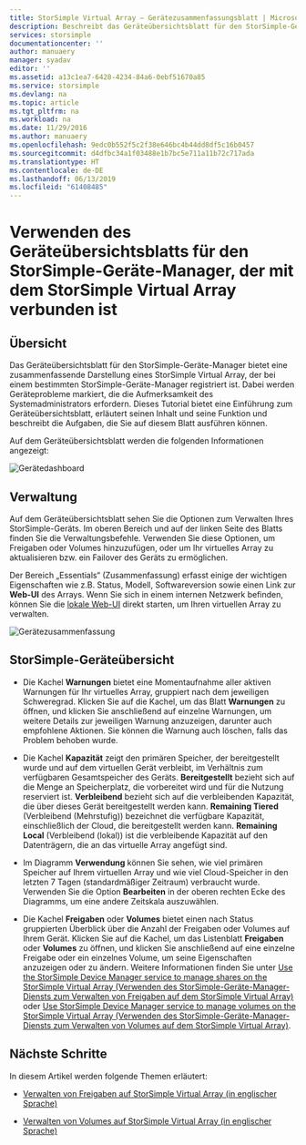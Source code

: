 ```yaml
---
title: StorSimple Virtual Array – Gerätezusammenfassungsblatt | Microsoft-Dokumentation
description: Beschreibt das Geräteübersichtsblatt für den StorSimple-Geräte-Manager und erläutert, wie Sie die Integrität Ihres StorSimple Virtual Array mithilfe dieses Blatts überwachen können.
services: storsimple
documentationcenter: ''
author: manuaery
manager: syadav
editor: ''
ms.assetid: a13c1ea7-6428-4234-84a6-0ebf51670a85
ms.service: storsimple
ms.devlang: na
ms.topic: article
ms.tgt_pltfrm: na
ms.workload: na
ms.date: 11/29/2016
ms.author: manuaery
ms.openlocfilehash: 9edc0b552f5c2f38e646bc4b44dd8df5c16b0457
ms.sourcegitcommit: d4dfbc34a1f03488e1b7bc5e711a11b72c717ada
ms.translationtype: HT
ms.contentlocale: de-DE
ms.lasthandoff: 06/13/2019
ms.locfileid: "61408485"
---
```

# <a name="use-the-device-summary-blade-for-storsimple-device-manager-connected-to-storsimple-virtual-array"></a>Verwenden des Geräteübersichtsblatts für den StorSimple-Geräte-Manager, der mit dem StorSimple Virtual Array verbunden ist

## <a name="overview"></a>Übersicht

Das Geräteübersichtsblatt für den StorSimple-Geräte-Manager bietet eine zusammenfassende Darstellung eines StorSimple Virtual Array, der bei einem bestimmten StorSimple-Geräte-Manager registriert ist. Dabei werden Geräteprobleme markiert, die die Aufmerksamkeit des Systemadministrators erfordern. Dieses Tutorial bietet eine Einführung zum Geräteübersichtsblatt, erläutert seinen Inhalt und seine Funktion und beschreibt die Aufgaben, die Sie auf diesem Blatt ausführen können.

Auf dem Geräteübersichtsblatt werden die folgenden Informationen angezeigt:

![Gerätedashboard](./media/storsimple-virtual-array-device-summary/device-blade.png)



## <a name="management"></a>Verwaltung

Auf dem Geräteübersichtsblatt sehen Sie die Optionen zum Verwalten Ihres StorSimple-Geräts. Im oberen Bereich und auf der linken Seite des Blatts finden Sie die Verwaltungsbefehle. Verwenden Sie diese Optionen, um Freigaben oder Volumes hinzuzufügen, oder um Ihr virtuelles Array zu aktualisieren bzw. ein Failover des Geräts zu ermöglichen.

Der Bereich „Essentials“ (Zusammenfassung) erfasst einige der wichtigen Eigenschaften wie z.B. Status, Modell, Softwareversion sowie einen Link zur **Web-UI** des Arrays. Wenn Sie sich in einem internen Netzwerk befinden, können Sie die [lokale Web-UI](storsimple-ova-web-ui-admin.md) direkt starten, um Ihren virtuellen Array zu verwalten.

![Gerätezusammenfassung](./media/storsimple-virtual-array-device-summary/device-essentials.png)

## <a name="storsimple-device-summary"></a>StorSimple-Geräteübersicht

* Die Kachel **Warnungen** bietet eine Momentaufnahme aller aktiven Warnungen für Ihr virtuelles Array, gruppiert nach dem jeweiligen Schweregrad. Klicken Sie auf die Kachel, um das Blatt **Warnungen** zu öffnen, und klicken Sie anschließend auf einzelne Warnungen, um weitere Details zur jeweiligen Warnung anzuzeigen, darunter auch empfohlene Aktionen. Sie können die Warnung auch löschen, falls das Problem behoben wurde.

* Die Kachel **Kapazität** zeigt den primären Speicher, der bereitgestellt wurde und auf dem virtuellen Gerät verbleibt, im Verhältnis zum verfügbaren Gesamtspeicher des Geräts. **Bereitgestellt** bezieht sich auf die Menge an Speicherplatz, die vorbereitet wird und für die Nutzung reserviert ist. **Verbleibend** bezieht sich auf die verbleibenden Kapazität, die über dieses Gerät bereitgestellt werden kann. **Remaining Tiered** (Verbleibend (Mehrstufig)) bezeichnet die verfügbare Kapazität, einschließlich der Cloud, die bereitgestellt werden kann. **Remaining Local** (Verbleibend (lokal)) ist die verbleibende Kapazität auf den Datenträgern, die an das virtuelle Array angefügt sind.

* Im Diagramm **Verwendung** können Sie sehen, wie viel primären Speicher auf Ihrem virtuellen Array und wie viel Cloud-Speicher in den letzten 7 Tagen (standardmäßiger Zeitraum) verbraucht wurde. Verwenden Sie die Option **Bearbeiten** in der oberen rechten Ecke des Diagramms, um eine andere Zeitskala auszuwählen.

* Die Kachel **Freigaben** oder **Volumes** bietet einen nach Status gruppierten Überblick über die Anzahl der Freigaben oder Volumes auf Ihrem Gerät. Klicken Sie auf die Kachel, um das Listenblatt **Freigaben** oder **Volumes** zu öffnen, und klicken Sie anschließend auf eine einzelne Freigabe oder ein einzelnes Volume, um seine Eigenschaften anzuzeigen oder zu ändern. Weitere Informationen finden Sie unter [Use the StorSimple Device Manager service to manage shares on the StorSimple Virtual Array (Verwenden des StorSimple-Geräte-Manager-Diensts zum Verwalten von Freigaben auf dem StorSimple Virtual Array)](storsimple-virtual-array-manage-shares.md) oder [Use StorSimple Device Manager service to manage volumes on the StorSimple Virtual Array (Verwenden des StorSimple-Geräte-Manager-Diensts zum Verwalten von Volumes auf dem StorSimple Virtual Array)](storsimple-virtual-array-manage-volumes.md).

## <a name="next-steps"></a>Nächste Schritte
In diesem Artikel werden folgende Themen erläutert:
- [Verwalten von Freigaben auf StorSimple Virtual Array (in englischer Sprache)](storsimple-virtual-array-manage-shares.md)
    
- [Verwalten von Volumes auf StorSimple Virtual Array (in englischer Sprache)](storsimple-virtual-array-manage-volumes.md)

